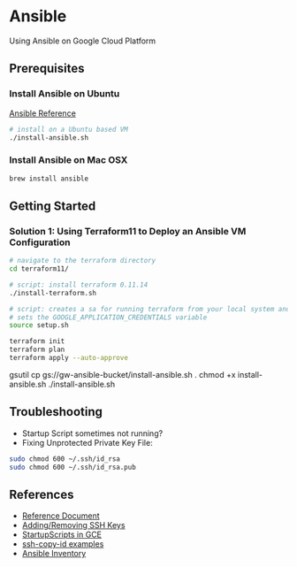 # Ansible

Using Ansible on Google Cloud Platform

## Prerequisites

### Install Ansible on Ubuntu

[Ansible Reference](https://docs.ansible.com/ansible/latest/installation_guide/intro_installation.html)

```bash
# install on a Ubuntu based VM
./install-ansible.sh
```

### Install Ansible on Mac OSX

```bash
brew install ansible
```

## Getting Started

### Solution 1: Using Terraform11 to Deploy an Ansible VM Configuration

```bash
# navigate to the terraform directory
cd terraform11/

# script: install terraform 0.11.14
./install-terraform.sh

# script: creates a sa for running terraform from your local system and grants it roles/editor
# sets the GOOGLE_APPLICATION_CREDENTIALS variable
source setup.sh

terraform init
terraform plan
terraform apply --auto-approve
```

gsutil cp gs://gw-ansible-bucket/install-ansible.sh .
chmod +x install-ansible.sh
./install-ansible.sh

## Troubleshooting

* Startup Script sometimes not running?
* Fixing Unprotected Private Key File:

```bash
sudo chmod 600 ~/.ssh/id_rsa
sudo chmod 600 ~/.ssh/id_rsa.pub
```

## References

* [Reference Document](https://docs.google.com/document/d/1JmVDth4J8uCz_64bKF176fu9EOgQg1hV7J3k1HabASI/edit#)
* [Adding/Removing SSH Keys](https://cloud.google.com/compute/docs/instances/adding-removing-ssh-keys)
* [StartupScripts in GCE](https://cloud.google.com/compute/docs/startupscript#using_a_local_startup_script_file)
* [ssh-copy-id examples](https://www.ssh.com/ssh/copy-id#sec-Copy-the-key-to-a-server)
* [Ansible Inventory](https://docs.ansible.com/ansible/2.4/intro_inventory.html)
